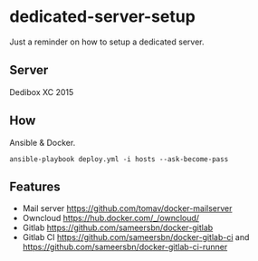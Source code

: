 # dedicated-server-setup
Just a reminder on how to setup a dedicated server.

## Server
Dedibox XC 2015

## How 
Ansible & Docker.

`ansible-playbook deploy.yml -i hosts --ask-become-pass`


## Features
* Mail server https://github.com/tomav/docker-mailserver
* Owncloud https://hub.docker.com/_/owncloud/ 
* Gitlab https://github.com/sameersbn/docker-gitlab
* Gitlab CI https://github.com/sameersbn/docker-gitlab-ci and https://github.com/sameersbn/docker-gitlab-ci-runner
